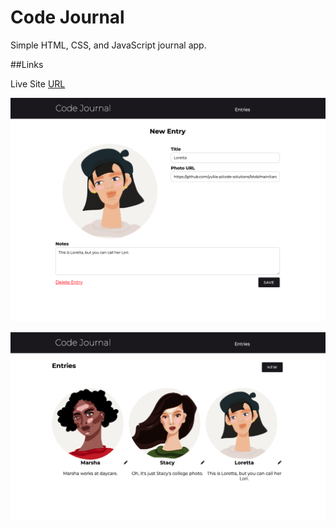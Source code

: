 # Code Journal

Simple HTML, CSS, and JavaScript journal app.

##Links

Live Site [URL](https://yuliia-p.github.io/code-journal/)

<p align="middle">
  <img src="images/Screenshot_1.png" width="800">
</p>
<p align="middle">
  <img src="images/Screenshot_2.png" width="800">
</p>
